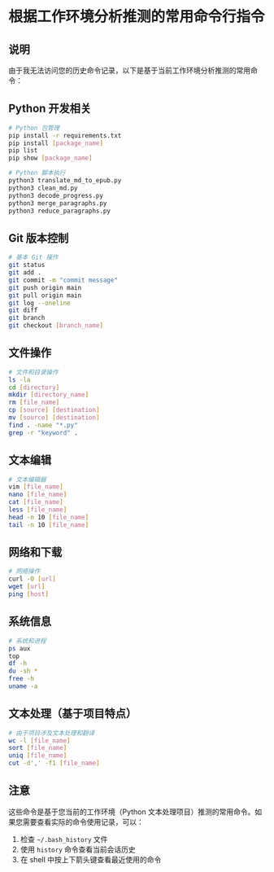 # 根据工作环境分析推测的常用命令行指令

## 说明
由于我无法访问您的历史命令记录，以下是基于当前工作环境分析推测的常用命令：

## Python 开发相关
```bash
# Python 包管理
pip install -r requirements.txt
pip install [package_name]
pip list
pip show [package_name]

# Python 脚本执行
python3 translate_md_to_epub.py
python3 clean_md.py
python3 decode_progress.py
python3 merge_paragraphs.py
python3 reduce_paragraphs.py
```

## Git 版本控制
```bash
# 基本 Git 操作
git status
git add .
git commit -m "commit message"
git push origin main
git pull origin main
git log --oneline
git diff
git branch
git checkout [branch_name]
```

## 文件操作
```bash
# 文件和目录操作
ls -la
cd [directory]
mkdir [directory_name]
rm [file_name]
cp [source] [destination]
mv [source] [destination]
find . -name "*.py"
grep -r "keyword" .
```

## 文本编辑
```bash
# 文本编辑器
vim [file_name]
nano [file_name]
cat [file_name]
less [file_name]
head -n 10 [file_name]
tail -n 10 [file_name]
```

## 网络和下载
```bash
# 网络操作
curl -O [url]
wget [url]
ping [host]
```

## 系统信息
```bash
# 系统和进程
ps aux
top
df -h
du -sh *
free -h
uname -a
```

## 文本处理（基于项目特点）
```bash
# 由于项目涉及文本处理和翻译
wc -l [file_name]
sort [file_name]
uniq [file_name]
cut -d',' -f1 [file_name]
```

## 注意
这些命令是基于您当前的工作环境（Python 文本处理项目）推测的常用命令。如果您需要查看实际的命令使用记录，可以：
1. 检查 `~/.bash_history` 文件
2. 使用 `history` 命令查看当前会话历史
3. 在 shell 中按上下箭头键查看最近使用的命令